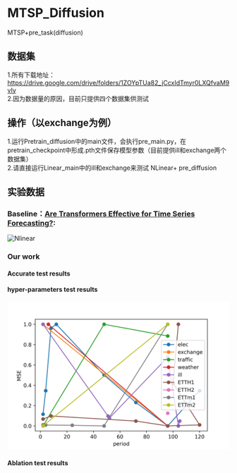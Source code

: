 # MTSP_Diffusion
MTSP+pre_task(diffusion)

## 数据集
1.所有下载地址：https://drive.google.com/drive/folders/1ZOYpTUa82_jCcxIdTmyr0LXQfvaM9vIy <br>
2.因为数据量的原因，目前只提供四个数据集供测试 <br>

## 操作（以exchange为例）
1.运行Pretrain_diffusion中的main文件，会执行pre_main.py，在pretrain_checkpoint中形成.pth文件保存模型参数（目前提供ill和exchange两个数据集）<br>
2.请直接运行Linear_main中的ill和exchange来测试 NLinear+ pre_diffusion <br>

## 实验数据
### Baseline：[Are Transformers Effective for Time Series Forecasting?](https://arxiv.org/pdf/2205.13504.pdf):
![Nlinear](https://github.com/cure-lab/LTSF-Linear/blob/main/pics/Mul-results.png?raw=true](https://github.com/gedizxc/MT/blob/master/1024064503.png)https://github.com/gedizxc/MT/blob/master/1024064503.png)  
### Our work
#### Accurate test results
#### hyper-parameters test results
![period test](https://github.com/gedizxc/MTSP_Diffusion/blob/master/period.png)
#### Ablation test results





